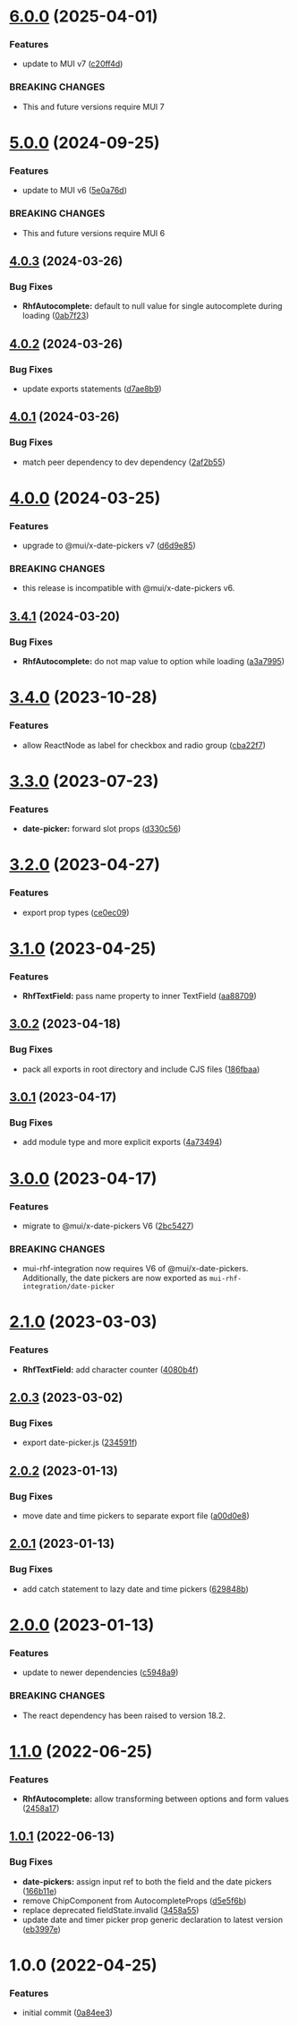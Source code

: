 # [6.0.0](https://github.com/dasprid/mui-rhf-integration/compare/v5.0.0...v6.0.0) (2025-04-01)


### Features

* update to MUI v7 ([c20ff4d](https://github.com/dasprid/mui-rhf-integration/commit/c20ff4df5f76ef8e6de5d13f9ef840efd35d13e5))


### BREAKING CHANGES

* This and future versions require MUI 7

# [5.0.0](https://github.com/dasprid/mui-rhf-integration/compare/v4.0.3...v5.0.0) (2024-09-25)


### Features

* update to MUI v6 ([5e0a76d](https://github.com/dasprid/mui-rhf-integration/commit/5e0a76dc0377ed7bfc6bc54629a992a3d883bd2b))


### BREAKING CHANGES

* This and future versions require MUI 6

## [4.0.3](https://github.com/dasprid/mui-rhf-integration/compare/v4.0.2...v4.0.3) (2024-03-26)


### Bug Fixes

* **RhfAutocomplete:** default to null value for single autocomplete during loading ([0ab7f23](https://github.com/dasprid/mui-rhf-integration/commit/0ab7f238c64764c989b2069f68360c3bd696978c))

## [4.0.2](https://github.com/dasprid/mui-rhf-integration/compare/v4.0.1...v4.0.2) (2024-03-26)


### Bug Fixes

* update exports statements ([d7ae8b9](https://github.com/dasprid/mui-rhf-integration/commit/d7ae8b97f8826ce17ac7b566c208b88ccf6a640c))

## [4.0.1](https://github.com/dasprid/mui-rhf-integration/compare/v4.0.0...v4.0.1) (2024-03-26)


### Bug Fixes

* match peer dependency to dev dependency ([2af2b55](https://github.com/dasprid/mui-rhf-integration/commit/2af2b55f743fc4ffe35c3f2c5efa498aee15fe95))

# [4.0.0](https://github.com/dasprid/mui-rhf-integration/compare/v3.4.1...v4.0.0) (2024-03-25)


### Features

* upgrade to @mui/x-date-pickers v7 ([d6d9e85](https://github.com/dasprid/mui-rhf-integration/commit/d6d9e85d7676d94b6d2f8fa3f2cd765c310933d5))


### BREAKING CHANGES

* this release is incompatible with @mui/x-date-pickers v6.

## [3.4.1](https://github.com/dasprid/mui-rhf-integration/compare/v3.4.0...v3.4.1) (2024-03-20)


### Bug Fixes

* **RhfAutocomplete:** do not map value to option while loading ([a3a7995](https://github.com/dasprid/mui-rhf-integration/commit/a3a799533756a57e169ddeebce27d79718a74677))

# [3.4.0](https://github.com/dasprid/mui-rhf-integration/compare/v3.3.0...v3.4.0) (2023-10-28)


### Features

* allow ReactNode as label for checkbox and radio group ([cba22f7](https://github.com/dasprid/mui-rhf-integration/commit/cba22f7f38f34a410e8b4059fcc02d9cc2a133da))

# [3.3.0](https://github.com/dasprid/mui-rhf-integration/compare/v3.2.0...v3.3.0) (2023-07-23)


### Features

* **date-picker:** forward slot props ([d330c56](https://github.com/dasprid/mui-rhf-integration/commit/d330c5683442f5a60af98e10d6019115ccc8f710))

# [3.2.0](https://github.com/dasprid/mui-rhf-integration/compare/v3.1.0...v3.2.0) (2023-04-27)


### Features

* export prop types ([ce0ec09](https://github.com/dasprid/mui-rhf-integration/commit/ce0ec098abcb643bd0b5c1e84cd2b91ba0e04495))

# [3.1.0](https://github.com/dasprid/mui-rhf-integration/compare/v3.0.2...v3.1.0) (2023-04-25)


### Features

* **RhfTextField:** pass name property to inner TextField ([aa88709](https://github.com/dasprid/mui-rhf-integration/commit/aa887097c5c53e76ec73cf813ad80ce9853ebcb8))

## [3.0.2](https://github.com/dasprid/mui-rhf-integration/compare/v3.0.1...v3.0.2) (2023-04-18)


### Bug Fixes

* pack all exports in root directory and include CJS files ([186fbaa](https://github.com/dasprid/mui-rhf-integration/commit/186fbaa0d80c2f64414348c9e5d66f3af57c613b))

## [3.0.1](https://github.com/dasprid/mui-rhf-integration/compare/v3.0.0...v3.0.1) (2023-04-17)


### Bug Fixes

* add module type and more explicit exports ([4a73494](https://github.com/dasprid/mui-rhf-integration/commit/4a734946c8927c8721d63f70f3b782805353bee2))

# [3.0.0](https://github.com/dasprid/mui-rhf-integration/compare/v2.1.0...v3.0.0) (2023-04-17)


### Features

* migrate to @mui/x-date-pickers V6 ([2bc5427](https://github.com/dasprid/mui-rhf-integration/commit/2bc5427dcd48e9723aca2b9382a2712577c2b635))


### BREAKING CHANGES

* mui-rhf-integration now requires V6 of @mui/x-date-pickers.
Additionally, the date pickers are now exported as
`mui-rhf-integration/date-picker`

# [2.1.0](https://github.com/dasprid/mui-rhf-integration/compare/v2.0.3...v2.1.0) (2023-03-03)


### Features

* **RhfTextField:** add character counter ([4080b4f](https://github.com/dasprid/mui-rhf-integration/commit/4080b4ffd22b84178c8af88f773e4df8fd58fc0e))

## [2.0.3](https://github.com/dasprid/mui-rhf-integration/compare/v2.0.2...v2.0.3) (2023-03-02)


### Bug Fixes

* export date-picker.js ([234591f](https://github.com/dasprid/mui-rhf-integration/commit/234591f8c50f256a14a87f003684e24aa7da4d8d))

## [2.0.2](https://github.com/dasprid/mui-rhf-integration/compare/v2.0.1...v2.0.2) (2023-01-13)


### Bug Fixes

* move date and time pickers to separate export file ([a00d0e8](https://github.com/dasprid/mui-rhf-integration/commit/a00d0e81919ae1864ecfa05642d580988fe581b7))

## [2.0.1](https://github.com/dasprid/mui-rhf-integration/compare/v2.0.0...v2.0.1) (2023-01-13)


### Bug Fixes

* add catch statement to lazy date and time pickers ([629848b](https://github.com/dasprid/mui-rhf-integration/commit/629848b37bd39b06fd409b04f9979784d87412f2))

# [2.0.0](https://github.com/dasprid/mui-rhf-integration/compare/v1.1.0...v2.0.0) (2023-01-13)


### Features

* update to newer dependencies ([c5948a9](https://github.com/dasprid/mui-rhf-integration/commit/c5948a939505dbddebec3ee1da5a17186316d3eb))


### BREAKING CHANGES

* The react dependency has been raised to version 18.2.

# [1.1.0](https://github.com/dasprid/mui-rhf-integration/compare/v1.0.1...v1.1.0) (2022-06-25)


### Features

* **RhfAutocomplete:** allow transforming between options and form values ([2458a17](https://github.com/dasprid/mui-rhf-integration/commit/2458a17786d056ca8524364570f39926566a2ffd))

## [1.0.1](https://github.com/dasprid/mui-rhf-integration/compare/v1.0.0...v1.0.1) (2022-06-13)


### Bug Fixes

* **date-pickers:** assign input ref to both the field and the date pickers ([166b11e](https://github.com/dasprid/mui-rhf-integration/commit/166b11e7abbc82f06c63a5473c707216c01753c1))
* remove ChipComponent from AutocompleteProps ([d5e5f6b](https://github.com/dasprid/mui-rhf-integration/commit/d5e5f6b2cd2a88349905a72faed6eebd64f6f414))
* replace deprecated fieldState.invalid ([3458a55](https://github.com/dasprid/mui-rhf-integration/commit/3458a555192ed8cfd8e075d22eb3a8cfb0eab705))
* update date and timer picker prop generic declaration to latest version ([eb3997e](https://github.com/dasprid/mui-rhf-integration/commit/eb3997e2494c6ece58e11e9a847cbb5d7c7a3514))

# 1.0.0 (2022-04-25)


### Features

* initial commit ([0a84ee3](https://github.com/dasprid/mui-rhf-integration/commit/0a84ee3b14cb08d09bb342d61cdbd92e1386bdfa))
